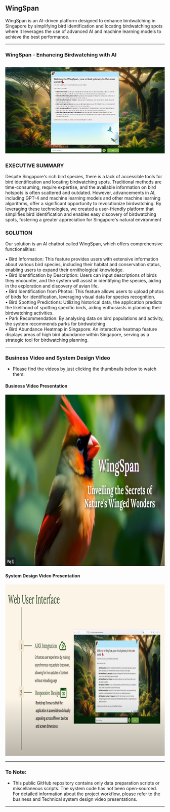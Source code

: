 ## WingSpan

WingSpan is an AI-driven platform designed to enhance birdwatching in Singapore by simplifying bird identification and locating birdwatching spots where it leverages the use of advanced AI and machine learning models to achieve the best performance.

------------
### WingSpan - Enhancing Birdwatching with AI
![WingSpan Interface](images/Main_UI.png)
------------

### EXECUTIVE SUMMARY

Despite Singapore's rich bird species, there is a lack of accessible tools for bird identification and locating birdwatching spots. Traditional methods are time-consuming, require expertise, and the available information on bird hotspots is often scattered and outdated. However, advancements in AI, including GPT-4 and machine learning models and other machine learning algorithms, offer a significant opportunity to revolutionize birdwatching. By leveraging these technologies, we created a user-friendly platform that simplifies bird identification and enables easy discovery of birdwatching spots, fostering a greater appreciation for Singapore's natural environment

### SOLUTION
Our solution is an AI chatbot called WingSpan, which offers comprehensive functionalities:

• Bird Information: This feature provides users with extensive information about various bird species, including their habitat and conservation status, enabling users to expand their ornithological knowledge. \
• Bird Identification by Description: Users can input descriptions of birds they encounter, and the system will assist in identifying the species, aiding in the exploration and discovery of avian life. \
• Bird Identification from Photos: This feature allows users to upload photos of birds for identification, leveraging visual data for species recognition. \
• Bird Spotting Predictions: Utilizing historical data, the application predicts the likelihood of spotting specific birds, aiding enthusiasts in planning their birdwatching activities. \
• Park Recommendation: By analysing data on bird populations and activity, the system recommends parks for birdwatching. \
• Bird Abundance Heatmap in Singapore: An interactive heatmap feature displays areas of high bird abundance within Singapore, serving as a strategic tool for birdwatching planning.

------------

### Business Video and System Design Video

- Please find the videos by just clicking the thumbnails below to watch them:

#### Business Video Presentation

<a href="https://www.youtube.com/watch?v=hcf-f2PLoEA">
    <img src="images/Business_Promo_Video.png" alt="Business Video Presentation" width="960" height="540">
</a>

#### System Design Video Presentation

<a href="https://www.youtube.com/watch?v=ApjonMw86Z0">
    <img src="images/System_Design.png" alt="Technical Video Presentation" width="960" height="540">
</a>

---

### To Note:
- This public GitHub repository contains only data preparation scripts or miscellaneous scripts. The system code has not been open-sourced. For detailed information about the project workflow, please refer to the business and Technical system design video presentations.

---
